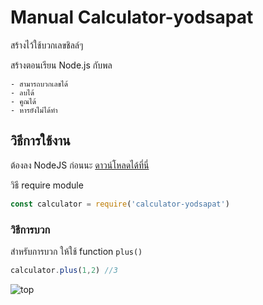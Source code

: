 
# Manual Calculator-yodsapat

สร้างไว้ใช้บวกเลขชิลล์ๆ

สร้างตอนเรียน Node.js กับพล

    - สามารถบวกเลขได้
    - ลบได้
    - คูณได้
    - หารยังไม่ได้ทำ

## วิธีการใช้งาน

ต้องลง NodeJS ก่อนนะ [ดาวน์โหลดได้ที่นี่](https://nodejs.org/en/) 

วิธี require module 

```js
const calculator = require('calculator-yodsapat')

```

### วิธีการบวก

สำหรับการบวก ให้ใช้ function `plus()`

```js
calculator.plus(1,2) //3

```

![top](https://user-images.githubusercontent.com/53287115/61846458-65278f00-aed1-11e9-8760-b09af61eefeb.png)